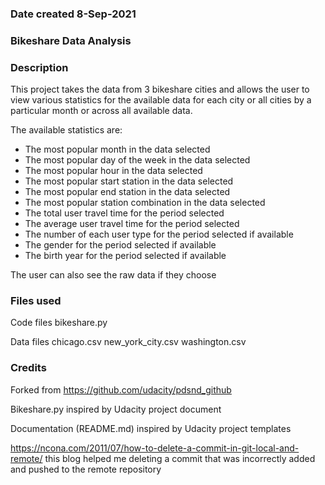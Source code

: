 ### Date created 8-Sep-2021

### Bikeshare Data Analysis 

### Description
This project takes the data from 3 bikeshare cities and allows the user to view various statistics for the available data for each city or all cities by a particular month or across all available data.

The available statistics are:
 - The most popular month in the data selected
 - The most popular day of the week in the data selected
 - The most popular hour in the data selected
 - The most popular start station in the data selected
 - The most popular end station in the data selected
 - The most popular station combination in the data selected
 - The total user travel time for the period selected
 - The average user travel time for the period selected
 - The number of each user type for the period selected if available
 - The gender for the period selected if available
 - The birth year for the period selected if available

The user can also see the raw data if they choose

### Files used
Code files
bikeshare.py

Data files
chicago.csv
new_york_city.csv
washington.csv

### Credits
Forked from https://github.com/udacity/pdsnd_github

Bikeshare.py inspired by Udacity project document

Documentation (README.md) inspired by Udacity project templates

https://ncona.com/2011/07/how-to-delete-a-commit-in-git-local-and-remote/ this blog helped me deleting a commit that was incorrectly added and pushed to the remote repository
